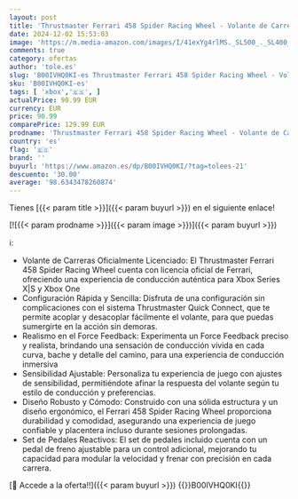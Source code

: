 ```yaml
---
layout: post
title: 'Thrustmaster Ferrari 458 Spider Racing Wheel - Volante de Carreras Realiste Con Licencias Oficiales de Ferrari - Para Xbox One / Xbox Series X|S'
date: 2024-12-02 15:53:03
image: 'https://m.media-amazon.com/images/I/41exYg4rlMS._SL500_._SL400_.jpg'
comments: true
category: ofertas
author: 'tole.es'
slug: 'B00IVHQ0KI-es Thrustmaster Ferrari 458 Spider Racing Wheel - Volante de...'
sku: 'B00IVHQ0KI-es'
tags: [ 'xbox','🇪🇸', ]
actualPrice: 90.99 EUR
currency: EUR
price: 90.99
comparePrice: 129.99 EUR
prodname: 'Thrustmaster Ferrari 458 Spider Racing Wheel - Volante de Carreras Realiste Con Licencias Oficiales de Ferrari - Para Xbox One / Xbox Series X|S'
country: 'es'
flag: '🇪🇸'
brand: ''
buyurl: 'https://www.amazon.es/dp/B00IVHQ0KI/?tag=tolees-21'
descuento: '30.00'
average: '98.6343478260874'
---
```


Tienes [{{< param title >}}]({{< param buyurl >}}) en el siguiente enlace!

[![{{< param prodname >}}]({{< param image >}})]({{< param buyurl >}})

ℹ️:

- Volante de Carreras Oficialmente Licenciado: El Thrustmaster Ferrari 458 Spider Racing Wheel cuenta con licencia oficial de Ferrari, ofreciendo una experiencia de conducción auténtica para Xbox Series X|S y Xbox One
- Configuración Rápida y Sencilla: Disfruta de una configuración sin complicaciones con el sistema Thrustmaster Quick Connect, que te permite acoplar y desacoplar fácilmente el volante, para que puedas sumergirte en la acción sin demoras.
- Realismo en el Force Feedback: Experimenta un Force Feedback preciso y realista, brindando una sensación de conducción vívida en cada curva, bache y detalle del camino, para una experiencia de conducción inmersiva
- Sensibilidad Ajustable: Personaliza tu experiencia de juego con ajustes de sensibilidad, permitiéndote afinar la respuesta del volante según tu estilo de conducción y preferencias.
- Diseño Robusto y Cómodo: Construido con una sólida estructura y un diseño ergonómico, el Ferrari 458 Spider Racing Wheel proporciona durabilidad y comodidad, asegurando una experiencia de juego confiable y placentera incluso durante sesiones prolongadas.
- Set de Pedales Reactivos: El set de pedales incluido cuenta con un pedal de freno ajustable para un control adicional, mejorando tu capacidad para modular la velocidad y frenar con precisión en cada carrera.

[🛒 Accede a la oferta!!]({{< param buyurl >}})
{{<world>}}B00IVHQ0KI{{</world>}}
